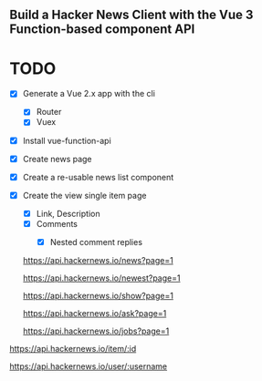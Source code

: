 ## Build a Hacker News Client with the Vue 3 Function-based component API


# TODO

* [x] Generate a Vue 2.x app with the cli
  * [x] Router
  * [x] Vuex
* [x] Install vue-function-api
* [x] Create news page
* [x] Create a re-usable news list component
* [x] Create the view single item page
  * [x] Link, Description
  * [x] Comments
    * [x] Nested comment replies


  https://api.hackernews.io/news?page=1

  https://api.hackernews.io/newest?page=1

  https://api.hackernews.io/show?page=1

  https://api.hackernews.io/ask?page=1

  https://api.hackernews.io/jobs?page=1

https://api.hackernews.io/item/:id

https://api.hackernews.io/user/:username